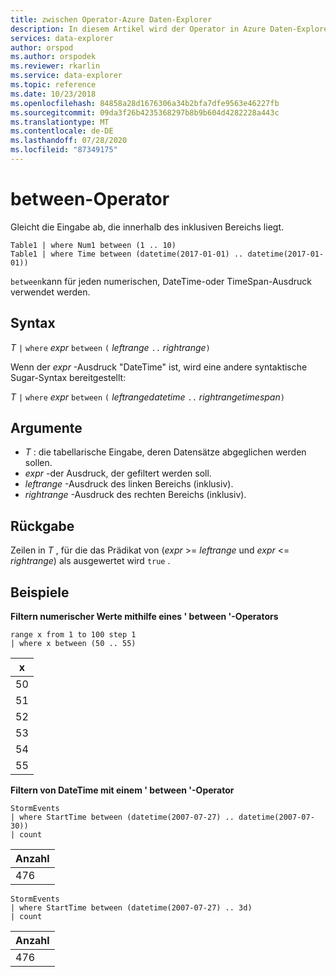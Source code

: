 ```yaml
---
title: zwischen Operator-Azure Daten-Explorer
description: In diesem Artikel wird der Operator in Azure Daten-Explorer beschrieben.
services: data-explorer
author: orspod
ms.author: orspodek
ms.reviewer: rkarlin
ms.service: data-explorer
ms.topic: reference
ms.date: 10/23/2018
ms.openlocfilehash: 84858a28d1676306a34b2bfa7dfe9563e46227fb
ms.sourcegitcommit: 09da3f26b4235368297b8b9b604d4282228a443c
ms.translationtype: MT
ms.contentlocale: de-DE
ms.lasthandoff: 07/28/2020
ms.locfileid: "87349175"
---
```

# <a name="between-operator"></a>between-Operator

Gleicht die Eingabe ab, die innerhalb des inklusiven Bereichs liegt.

```kusto
Table1 | where Num1 between (1 .. 10)
Table1 | where Time between (datetime(2017-01-01) .. datetime(2017-01-01))
```

`between`kann für jeden numerischen, DateTime-oder TimeSpan-Ausdruck verwendet werden.
 
## <a name="syntax"></a>Syntax

*T* `|` `where` *expr* `between` `(` *leftrange* ` .. ` *rightrange*`)`   
 
Wenn der *expr* -Ausdruck "DateTime" ist, wird eine andere syntaktische Sugar-Syntax bereitgestellt:

*T* `|` `where` *expr* `between` `(` *leftrangedatetime* ` .. ` *rightrangetimespan*`)`   

## <a name="arguments"></a>Argumente

* *T* : die tabellarische Eingabe, deren Datensätze abgeglichen werden sollen.
* *expr* -der Ausdruck, der gefiltert werden soll.
* *leftrange* -Ausdruck des linken Bereichs (inklusiv).
* *rightrange* -Ausdruck des rechten Bereichs (inklusiv).

## <a name="returns"></a>Rückgabe

Zeilen in *T* , für die das Prädikat von (*expr*  >=  *leftrange* und *expr*  <=  *rightrange*) als ausgewertet wird `true` .

## <a name="examples"></a>Beispiele  

**Filtern numerischer Werte mithilfe eines ' between '-Operators**  

<!-- csl: https://help.kusto.windows.net:443/Samples -->
```kusto
range x from 1 to 100 step 1
| where x between (50 .. 55)
```

|x|
|---|
|50|
|51|
|52|
|53|
|54|
|55|

**Filtern von DateTime mit einem ' between '-Operator**  

<!-- csl: https://help.kusto.windows.net:443/Samples -->
```kusto
StormEvents
| where StartTime between (datetime(2007-07-27) .. datetime(2007-07-30))
| count 
```

|Anzahl|
|---|
|476|

<!-- csl: https://help.kusto.windows.net:443/Samples -->
```kusto
StormEvents
| where StartTime between (datetime(2007-07-27) .. 3d)
| count 
```

|Anzahl|
|---|
|476|

